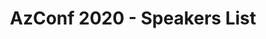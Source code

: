 ---
title: "AzConf 2020 - Speakers List"
layout: speakers
permalink: /2020/speakers
year: "2020"
---